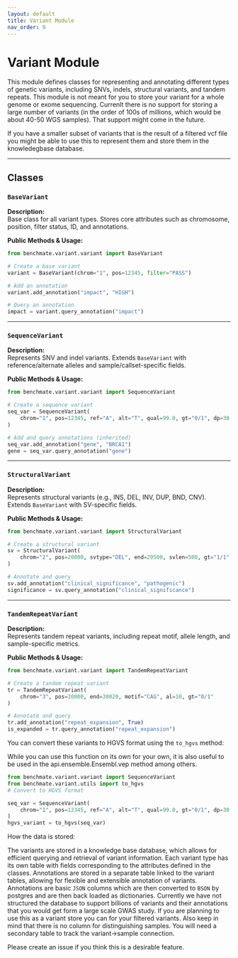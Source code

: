 ```yaml
---
layout: default
title: Variant Module
nav_order: 9
---
```


# Variant Module

This module defines classes for representing and annotating different types of genetic variants, including SNVs, indels, structural variants, and tandem repeats.
This module is not meant for you to store your variant for a whole genome or exome sequencing. Currenlt there is no support for 
storing a large number of variants (in the order of 100s of millions, which would be about 40-50 WGS samples). That support might come in the future. 

If you have a smaller subset of variants that is the result of a filtered vcf file you might be able to use this to represent them and
store them in the knowledegbase database. 

---

## Classes

### `BaseVariant`

**Description:**  
Base class for all variant types. Stores core attributes such as chromosome, position, filter status, ID, and annotations.

**Public Methods & Usage:**

```python
from benchmate.variant.variant import BaseVariant

# Create a base variant
variant = BaseVariant(chrom="1", pos=12345, filter="PASS")

# Add an annotation
variant.add_annotation("impact", "HIGH")

# Query an annotation
impact = variant.query_annotation("impact")
```

---

### `SequenceVariant`

**Description:**  
Represents SNV and indel variants. Extends `BaseVariant` with reference/alternate alleles and sample/callset-specific fields.

**Public Methods & Usage:**

```python
from benchmate.variant.variant import SequenceVariant

# Create a sequence variant
seq_var = SequenceVariant(
    chrom="1", pos=12345, ref="A", alt="T", qual=99.0, gt="0/1", dp=30
)

# Add and query annotations (inherited)
seq_var.add_annotation("gene", "BRCA1")
gene = seq_var.query_annotation("gene")
```

---

### `StructuralVariant`

**Description:**  
Represents structural variants (e.g., INS, DEL, INV, DUP, BND, CNV). Extends `BaseVariant` with SV-specific fields.

**Public Methods & Usage:**

```python
from benchmate.variant.variant import StructuralVariant

# Create a structural variant
sv = StructuralVariant(
    chrom="2", pos=20000, svtype="DEL", end=20500, svlen=500, gt="1/1"
)

# Annotate and query
sv.add_annotation("clinical_significance", "pathogenic")
significance = sv.query_annotation("clinical_significance")
```

---

### `TandemRepeatVariant`

**Description:**  
Represents tandem repeat variants, including repeat motif, allele length, and sample-specific metrics.

**Public Methods & Usage:**

```python
from benchmate.variant.variant import TandemRepeatVariant

# Create a tandem repeat variant
tr = TandemRepeatVariant(
    chrom="3", pos=30000, end=30020, motif="CAG", al=10, gt="0/1"
)

# Annotate and query
tr.add_annotation("repeat_expansion", True)
is_expanded = tr.query_annotation("repeat_expansion")
```

You can convert these variants to HGVS format using the `to_hgvs` method:

While you can use this function on its own for your own, it is also useful to be used in the api.ensemble.Ensembl.vep method among others.

```python
from benchmate.variant.variant import SequenceVariant
from benchmate.variant.utils import to_hgvs
# Convert to HGVS format

seq_var = SequenceVariant(
    chrom="1", pos=12345, ref="A", alt="T", qual=99.0, gt="0/1", dp=30
)
hgvs_variant = to_hgvs(seq_var)
```

How the data is stored:

The variants are stored in a knowledge base database, which allows for efficient querying and retrieval of variant information. Each variant type has its own table with fields corresponding to the attributes defined in the classes. 
Annotations are stored in a separate table linked to the variant tables, allowing for flexible and extensible annotation of variants. Annotations are basic `JSON` columns
which are then converted to `BSON` by postgres and are then back loaded as dictionaries. Currently we have not structured the database to support billions of variants
and their annotations that you would get form a large scale GWAS study. If you are planning to use this as a variant store you can for your filtered variants. Also keep in mind that
there is no column for distinguishing samples. You will need a secondary table to track the variant->sample connection. 

Please create an issue if you think this is a desirable feature. 

